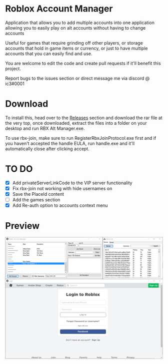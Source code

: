 # Roblox Account Manager
Application that allows you to add multiple accounts into one application allowing you to easily play on alt accounts without having to change accounts

Useful for games that require grinding off other players, or storage accounts that hold in game items or currency, or just to have multiple accounts that you can easily find and use.

You are welcome to edit the code and create pull requests if it'll benefit this project.

Report bugs to the issues section or direct message me via discord @ ic3#0001

# Download
To install this, head over to the [Releases](https://github.com/ic3w0lf22/Roblox-Account-Manager/releases) section and download the rar file at the very top, once downloaded, extract the files into a folder on your desktop and run RBX Alt Manager.exe.

To use rbx-join, make sure to run RegisterRbxJoinProtocol.exe first and if you haven't accepted the handle EULA, run handle.exe and it'll automatically close after clicking accept.

# TO DO
- [x] Add privateServerLinkCode to the VIP server functionality
- [x] Fix rbx-join not working with hide usernames on
- [x] Save the PlaceId content
- [ ] Add the games section
- [x] Add Re-auth option to accounts context menu

# Preview
![github-large](Images/Image1.png)